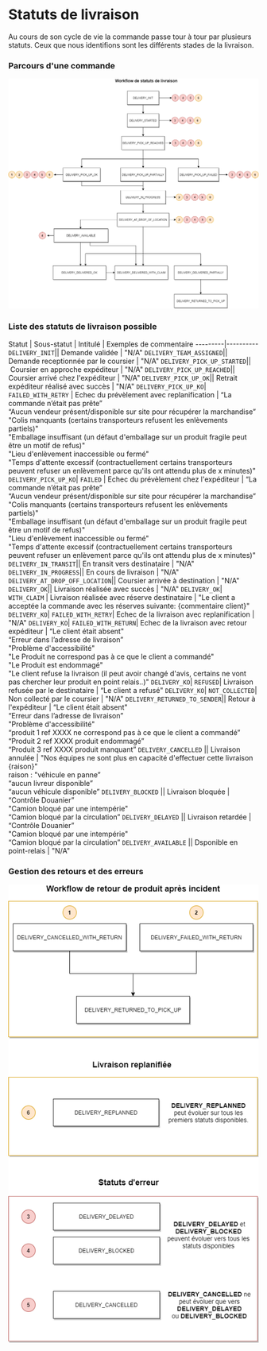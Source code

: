# Statuts de livraison

Au cours de son cycle de vie la commande passe tour à tour par plusieurs statuts. Ceux que nous identifions sont les différents stades de la livraison. 

### Parcours d'une commande

![get-started-icon](../../assets/images/Workflow_status_livraison.png)

### Liste des statuts de livraison possible

Statut | Sous-statut | Intitulé | Exemples de commentaire
---------|----------
 `DELIVERY_INIT`|| Demande validée | "N/A"
 `DELIVERY_TEAM_ASSIGNED`|| Demande receptionnée par le coursier | "N/A"
 `DELIVERY_PICK_UP_STARTED`|| Coursier en approche expéditeur | "N/A"
 `DELIVERY_PICK_UP_REACHED`|| Coursier arrivé chez l'expéditeur | "N/A"
 `DELIVERY_PICK_UP_OK`|| Retrait expéditeur réalisé avec succès | "N/A"
 `DELIVERY_PICK_UP_KO`| `FAILED_WITH_RETRY` | Echec du prévèlement avec replanification | “La commande n’était pas prête” <br/> “Aucun vendeur présent/disponible sur site pour récupérer la marchandise” </br> "Colis manquants (certains transporteurs refusent les enlèvements partiels)" </br> "Emballage insuffisant (un défaut d'emballage sur un produit fragile peut être un motif de refus)" </br> "Lieu d'enlèvement inaccessible ou fermé" </br> "Temps d'attente excessif (contractuellement certains transporteurs peuvent refuser un enlèvement parce qu'ils ont attendu plus de x minutes)"
 `DELIVERY_PICK_UP_KO`| `FAILED` | Echec du prévèlement chez l'expéditeur | “La commande n’était pas prête” <br/> “Aucun vendeur présent/disponible sur site pour récupérer la marchandise” </br> "Colis manquants (certains transporteurs refusent les enlèvements partiels)" </br> "Emballage insuffisant (un défaut d'emballage sur un produit fragile peut être un motif de refus)" </br> "Lieu d'enlèvement inaccessible ou fermé" </br> "Temps d'attente excessif (contractuellement certains transporteurs peuvent refuser un enlèvement parce qu'ils ont attendu plus de x minutes)"
 `DELIVERY_IN_TRANSIT`|| En transit vers destinataire | "N/A"
 `DELIVERY_IN_PROGRESS`|| En cours de livraison | "N/A"
 `DELIVERY_AT_DROP_OFF_LOCATION`|| Coursier arrivée à destination | "N/A"
 `DELIVERY_OK`|| Livraison réalisée avec succès | "N/A"
 `DELIVERY_OK`| `WITH_CLAIM` | Livraison réalisée avec réserve destinataire | "Le client a acceptée la commande avec les réserves suivante: {commentaire client}"
 `DELIVERY_KO`| `FAILED_WITH_RETRY`| Echec de la livraison avec replanification | "N/A"
 `DELIVERY_KO`| `FAILED_WITH_RETURN`| Echec de la livraison avec retour expéditeur | “Le client était absent" <br/> “Erreur dans l’adresse de livraison” <br/> "Problème d'accessibilité" <br/> "Le Produit ne correspond pas à ce que le client a commandé" <br/> "Le Produit est endommagé" <br/> "Le client refuse la livraison (il peut avoir changé d'avis, certains ne vont pas chercher leur produit en point relais..)"
 `DELIVERY_KO`| `REFUSED`| Livraison refusée par le destinataire | “Le client a refusé"
 `DELIVERY_KO`| `NOT_COLLECTED`| Non collecté par le coursier | "N/A"
 `DELIVERY_RETURNED_TO_SENDER`|| Retour à l'expéditeur | “Le client était absent" <br/> “Erreur dans l’adresse de livraison” <br/> "Problème d'accessibilité" <br/> “produit 1 ref XXXX  ne correspond pas à ce que le client a commandé” <br/> “Produit 2 ref XXXX produit endommagé” <br/> “Produit 3 ref XXXX produit manquant”
 `DELIVERY_CANCELLED` || Livraison annulée | "Nos équipes ne sont plus en capacité d'effectuer cette livraison {raison}" <br/> raison : "véhicule en panne” <br/> “aucun livreur disponible” <br/> “aucun véhicule disponible” 
 `DELIVERY_BLOCKED` || Livraison bloquée | “Contrôle Douanier”<br/> "Camion bloqué par une intempérie"<br/> “Camion bloqué par la circulation”
 `DELIVERY_DELAYED` || Livraison retardée | “Contrôle Douanier”<br/> "Camion bloqué par une intempérie"<br/> “Camion bloqué par la circulation”
 `DELIVERY_AVAILABLE` || Dsponible en point-relais | "N/A"



### Gestion des retours et des erreurs

![get-started-icon](../../assets/images/Workflow_retours.png)

